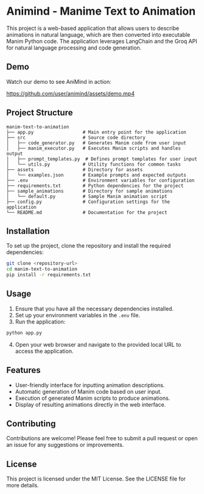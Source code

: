 # Animind - Manime Text to Animation

This project is a web-based application that allows users to describe animations in natural language, which are then converted into executable Manim Python code. The application leverages LangChain and the Groq API for natural language processing and code generation.

## Demo

Watch our demo to see AniMind in action:

https://github.com/user/animind/assets/demo.mp4

## Project Structure

```
manim-text-to-animation
├── app.py                  # Main entry point for the application
├── src                     # Source code directory
│   ├── code_generator.py   # Generates Manim code from user input
│   ├── manim_executor.py   # Executes Manim scripts and handles output
│   ├── prompt_templates.py  # Defines prompt templates for user input
│   └── utils.py            # Utility functions for common tasks
├── assets                  # Directory for assets
│   └── examples.json       # Example prompts and expected outputs
├── .env                    # Environment variables for configuration
├── requirements.txt        # Python dependencies for the project
├── sample_animations       # Directory for sample animations
│   └── default.py          # Sample Manim animation script
├── config.py               # Configuration settings for the application
└── README.md               # Documentation for the project
```

## Installation

To set up the project, clone the repository and install the required dependencies:

```bash
git clone <repository-url>
cd manim-text-to-animation
pip install -r requirements.txt
```

## Usage

1. Ensure that you have all the necessary dependencies installed.
2. Set up your environment variables in the `.env` file.
3. Run the application:

```bash
python app.py
```

4. Open your web browser and navigate to the provided local URL to access the application.

## Features

- User-friendly interface for inputting animation descriptions.
- Automatic generation of Manim code based on user input.
- Execution of generated Manim scripts to produce animations.
- Display of resulting animations directly in the web interface.

## Contributing

Contributions are welcome! Please feel free to submit a pull request or open an issue for any suggestions or improvements.

## License

This project is licensed under the MIT License. See the LICENSE file for more details.